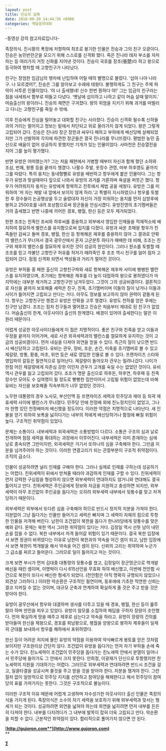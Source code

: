 ```yaml
---
layout: post
title: 진승의 실패
date: 2010-09-20 14:44:39 +0900
categories: 깨달음의대화
---
```

-동영상 강의 참고자료입니다-  
  
  
  
<P class=HStyle0> 족장의식. 진시황의 폭정에 저항하여 최초로 봉기한 인물은 진승과 그의 친구 오광이다. 진승은 농민반란군을 모으기 위해 스스로를 신격화 했다. 죽은 진나라 태자 부소를 자처하는 등 여러가지 거짓 신화를 지어낸 것이다. 진승이 국호를 장초(張楚)라 하고 왕으로 등극하여 행차할 때 고향친구가 나타났다. </P> <P class=HStyle0>

  
</P> <P class=HStyle0>친구는 장엄한 임금님의 행차에 난입하여 어릴 때의 별명으로 불렀다. ‘섭아 나야 나라구. 나 모르겠어?’, 진승은 그를 알아보고 수레에 태웠다. 불행하게도 그 친구는 주제 파악이 서투른 인물이었다. ‘야 너 출세했네! 신수 한번 훤하다 야!’ 그는 임금의 친구라는 점을 내세워서 함부로 떠들고 다녔다. ‘옛날에 섭이하고 나하고 같이 머슴 살때 말이지.’ 머슴출신의 왕이라니. 진승의 체면은 구겨졌다. 왕의 위엄을 지키기 위해 과거를 떠벌리고 다니는 고향친구를 죽일 수 밖에. </P> <P class=HStyle0>  
</P> <P class=HStyle0>이후 진승에게 진심을 털어놓고 대화할 친구는 사라졌다. 진승이 신격화 될수록 신하들과의 거리는 멀어지고 정보는 밑에서 차단되고 위로 올라가지 않게 되었다. 왕은 그렇게 고립되어 갔다. 진승은 진나라 장군 장한과 싸우다 패하고 부하에게 배신당해 살해되었지만 그가 선발하여 각지에 파견한 장군들은 결국 진나라를 무너뜨렸다. 평범한 농민 출신으로 배움이 없어 성공하지 못했지만 기개가 있는 인물이었다. 사마천은 진승열전을 지어 그를 높이 평가했다. </P> <P class=HStyle0>  
</P> <P class=HStyle0>반면 유방은 어떠했는가? 그는 처음 패현에서 거병할 때부터 자신과 함께 했던 소하와 조삼, 번쾌, 왕릉 등을 끝까지 챙겼다. 나팔수 주발, 옷장수 관영, 마부 하후영도 끝까지 그를 따랐다. 특히 옹치는 동네형뻘로 유방을 배반하고 항우에게 붙은 인물이다. 그는 항우가 유방과 맞설때마다 앞으로 나와서 유방의 과거를 거론하며 욕설을 퍼붓곤 했다. 항우가 어려워지자 옹치는 유방에게 항복하고 전투에서 제법 공을 세웠다. 유방은 그를 미워하여 ‘저 자는 제발 내 앞에서 보이지 않게 하라.’고 특별히 지시하였으나 항우를 토벌한 후 장수들이 논공행상을 두고 술렁대자 자신이 가장 미워하는 옹치를 먼저 십방후에 봉하고 2500호를 내려 포상함으로써 장군들을 안심시켰다. 유방진영의 초기멤버들은 거의 출세했고 반면 나중에 끼어든 경포, 팽월, 한신 등은 모두 제거되었다. </P> <P class=HStyle0>  
</P> <P class=HStyle0>한편 조조는 친족인 조씨와 하후씨를 중용하고 외부에서 영입한 인재들을 적재적소에 배치하여 절묘하게 밸런스를 유지함으로써 입지를 다졌다. 유방과 싸운 초패왕 항우가 친족들만 감싸고 돌며 경포, 팽월, 한신 등 항복해온 제후를 중용하지 않아 그 결과로 안팎의 밸런스가 무너져서 결국 광무산에서 혼자 고군분투 하다가 패배한 데 비해, 조조는 친구와 제후의 밸런스를 절묘하게 유지한 것이 성공의 원인이다. 그러나 원소를 토벌할 때 조조를 믿고 까불던 고향친구 허유를 허저가 때려죽인 후 조조 역시 친구를 잃어 점차 고립되어 갔다. 점점 신격화 되면서 백성들과 거리가 멀어진 것이다. </P> <P class=HStyle0>  
</P> <P class=HStyle0>유방은 부하들 중 패현 출신의 고향친구파와 새로 항복해온 제후파 사이에 팽팽한 밸런스를 유지하였으며, 초기에는 항복해온 제후를 더 높이 대접하여 왕으로 봉하였다가 마지막에는 대부분 제거하고 고향친구만 남겨두었다. 그것이 그의 성공비결이다. 결론적으로 자신을 끝까지 보호해줄 세력은 친구, 친족, 초기멤버이며 이들의 질이 낮거나 이들과 사이가 틀어지면 고립되고 만다는 거다. 아무도 정보를 보고하지 않아 권력이 겉돌게 된다. 항우는 고향친구만 챙겼고 유방은 안팎을 고루 챙겼다. 유방도 천하를 얻은 후에는 친구만 남겼다. 조조는 점차 친구들과 멀어졌고 진승은 처음부터 제대로 된 친구가 없었다. 머슴출신의 한계, 아웃사이더 출신의 한계였다. 배경이 있어야 출세한다는 말은 이 원리 때문이다.</P> <P class=HStyle0>  
</P> <P class=HStyle0>어렵게 성공한 아웃사이더들에게 이 점은 치명적이다. 좋은 친구와 친족을 얻고 이들과 우정을 끝까지 이어가며, 새로 사귄 외곽세력과의 밸런스를 절묘하게 유지하는 것이 고금의 성공비결이다. 먼저 내실을 다져야 외연을 얻을 수 있다. 측근의 질이 낮으면 반드시 배신당하고 고립된다. 유비는 관우, 장비, 조운, 손건, 미축을 초기멤버로 볼 수 있고 제갈량, 방통, 황충, 마초, 위연 등은 새로 영입한 인물로 볼 수 있다. 프랜차이즈 스타와 영입파의 갈등은 필연적으로 일어난다. 제갈량이 들어오자 관우는 밀려나갔다. 나이가 한참 어린 제갈량에게 자존심 강한 이인자 관우가 고개를 숙일 수는 없었던 것이다. 유비 역시 관우를 잃고 고립되어 갔다. 조조가 명문 출신으로 하후돈, 하후연, 하후패 등 친족 장수만 모아도 수 십여명이 될 정도로 빵빵한 집안이어서 고립될 위험이 없었는데 비해 유비는 자신을 보호해줄 직속부하가 너무 없었던 것이다.</P> <P class=HStyle0>  
</P> <P class=HStyle0>노무현 대통령의 경우 노사모, 부산인맥 등 프랜차이즈 세력과 민주당과 재야 등 외곽 제휴세력 사이에 밸런스가 무너졌다. 민주당 안에 천정배 외에 친노정치인이 없었고, 그나마 한명 있던 천정배마저 배신했을 정도이다. 이러한 약점은 치명적으로 나타난다. 새 인물을 얻기 위하여 보폭을 넗히다가는 내부의 적에게 배신당하거나 함정에 빠질 위험이 높다. 구조적인 취약점이 있었다.</P> <P class=HStyle0>  
</P> <P class=HStyle0>문제는 소통이다. 내부세력과 외곽세력은 소통방법이 다르다. 소통은 구조의 심과 날로 전개하며 점점 세력을 확대하는 과정에서 이루어진다. 내부세력은 이미 존재하는 심에 날로 종속되면 그만이지만, 외곽세력은 거기서 또하나의 심을 구축해야 한다. 그만큼 지분을 넘겨주어야 하는 것이다. 이러한 연결고리가 되는 관절부분이 구조적 취약점이다. 조직의 급소다.</P> <P class=HStyle0>  
</P> <P class=HStyle0>인물이 성공하려면 널리 인재를 구해야 한다. 그러나 실제로 인재를 구하는데 성공하기는 어렵다. 친위세력이 뒤에서 받쳐줄 때라야 과감하게 인재를 구할 수 있다. 친위세력이 먼저 강력한 구심점을 형성하지 않으면 외부세력이 연대하지도 않거니와 연대해도 결국 틀어지고 만다. 친위세력은 주인공에게 정보와 자금을 지원하고 충성하면 되지만, 외부세력이 아무 조건없이 주인공을 돕다가는 오히려 외부세력 내부에서 뒷통수를 맞고 저격당하기 때문이다. </P> <P class=HStyle0>  
</P> <P class=HStyle0>외부세력은 외부에서 또다른 심을 구축해야 하므로 반드시 정치적 지분을 가져야 한다. 지분없이 그냥 돕다가는 인물만 들어가고 세력은 빠지며 그 세력이 자체의 힘으로 투항한 인물을 저격해 버린다. 남한이 조건없이 북한을 돕다가 한나라당에게 뒷통수를 맞은 예와 같다. 문제는 북한 역시 그러한 취약점이 있다는 거다. 김정일 역시 선뜻 남이 내민 손을 잡을 수 없다. 북한 내부에서 저격 들어갈 위험이 있기 때문이다. 결국 북한 입장에서 보면 정권이 바뀌었다는 이유로 남한이 북한과의 약속을 어긴 셈이 되고, 남한 입장에서 보면 북한이 핵개발을 해서 약속을 어긴 셈이 된다. 신뢰의 고리는 취약하며 누군가 그 급소를 찌르고 들어온다. 그러므로 일이 틀어지고 마는 것이다. </P> <P class=HStyle0>  
</P> <P class=HStyle0>크게 보면 부시가 먼저 김대중 대통령의 뒷통수를 쳤고, 김정일이 장군멍군으로 핵개발 배신을 때린 셈이며, 이명박이 다시 615선언을 무효화 하여 배신했고, 이번에 천안함 사건으로 북한이 또다시 배신한 형세가 되었다. (천안함은 아직 명확히 규명되지 않았으나 외견상 그러하다.) 이러한 악순환은 구조적인 필연이며, 동포애에 기초한 막연한 신뢰는 결코 지켜질 수 없는 것이며, 대규모 군축과 연계하여 확실하게 줄 것은 주고 받을 것은 받아야 한다. </P> <P class=HStyle0>  
</P> <P class=HStyle0>유방이 광무산에서 항우와 대결하며 생사를 다투고 있을 때 경포, 팽월, 한신 등이 룰루랄라 하며 딴전을 피우고 있었다. 유방이 참모를 소집하여 해답을 구하자 장량이 조언했다. 먼저 확실하게 땅을 떼주고 제후로 삼는다고 약속을 하라고. 유방이 장량의 건의를 받아들여 한신을 제왕으로, 경포를 회남왕으로, 팽월을 양왕으로 봉하자 제후들이 일제히 군대를 보내와서 항우를 해하에서 포위하였다.</P> <P class=HStyle0>  
</P> <P class=HStyle0>한신 등이 어려운 처지에 몰린 유방의 약점을 이용하여 약삭빠르게 봉토를 얻은 것처럼 보이지만 구조원리상 간단치 않다. 조건없이 유방을 돕다가는 먼저 자기 부하들 손에 죽는 수가 있다. 친노세력이 조건없이 민주당을 돕다가는 친노세력 안에서 분열이 일어나서 민주당에 들어가도 그 안에서 크지 못한다. 안희정, 이광재가 단신으로 투항했지만 친노세력의 지원을 기대하기는 어렵다. 그러므로 외부세력과 연대하려면 반드시 조건을 걸고, 일괄타결을 성공시켜 줄것을 주고 받을 것을 받아야 한다. 지분을 챙겨야 한다. 그런 절차 없이 일방적으로 민주당 지지를 선언하고 참여당을 해체한다고 해서 민주당이 참여당의 표를 가져가지는 못한다. 그것은 구조적으로 불능이다. </P> <P class=HStyle0>  
</P> <P class=HStyle0>이러한 구조적 이유 때문에 어렵게 고생하며 자수성가한 아웃사이더 출신 인물은 족장의식을 가지게 된다. 족장의식은 소수의 자기 세력을 보호하기 위해 외부세력과 맞서는 형세가 되는 것이다. 성공하려면 외연을 넓혀야 하는데 외연을 넓히려면 먼저 내부를 든든히 다져야 한다. 내부를 다지려다가 그 내부에 발목이 잡혀 더욱 고립되고 만다. 악순환을 피할 수 없다. 근본적인 취약점이 있다. 합리적으로 풀어가지 않으면 안 된다.</P> <P class=HStyle0>  
</P> 

[**http://gujoron.com**](http://www.gujoron.com)**  
** 

**∑**